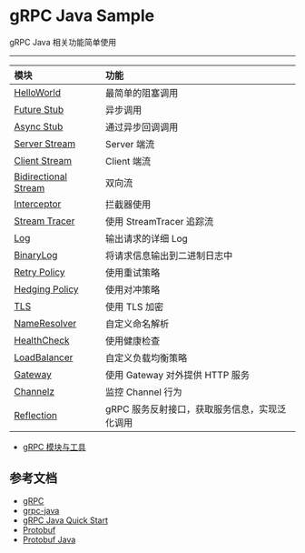 # gRPC Java Sample 

gRPC Java 相关功能简单使用

---

|模块|功能|
|:--|:---|
|[HelloWorld](helloworld)| 最简单的阻塞调用|
|[Future Stub](future-stub)| 异步调用|
|[Async Stub](async-stub)|通过异步回调调用|
|[Server Stream](server-stream)|Server 端流|
|[Client Stream](client-stream)|Client 端流|
|[Bidirectional Stream](bidirectional-stream)| 双向流| 
|[Interceptor](interceptor)|拦截器使用|
|[Stream Tracer](stream-tracer)| 使用 StreamTracer 追踪流|
|[Log](log)| 输出请求的详细 Log|
|[BinaryLog](binlog)| 将请求信息输出到二进制日志中|
|[Retry Policy](retry-policy)| 使用重试策略|
|[Hedging Policy](hedging-policy)|使用对冲策略|
|[TLS](tls)|使用 TLS 加密|
|[NameResolver](name-resolver)|自定义命名解析|
|[HealthCheck](health-check)| 使用健康检查|
|[LoadBalancer](load-balancer)|自定义负载均衡策略|
|[Gateway](gateway)| 使用 Gateway 对外提供 HTTP 服务| 
|[Channelz](channelz)| 监控 Channel 行为|
|[Reflection](reflection)| gRPC 服务反射接口，获取服务信息，实现泛化调用|

- [gRPC 模块与工具](doc/index.md)

## 参考文档

- [gRPC](https://grpc.io/)
- [grpc-java](https://github.com/grpc/grpc-java)
- [gRPC Java Quick Start](https://grpc.io/docs/languages/java/quickstart/)
- [Protobuf](https://developers.google.com/protocol-buffers)
- [Protobuf Java](https://developers.google.com/protocol-buffers/docs/javatutorial)